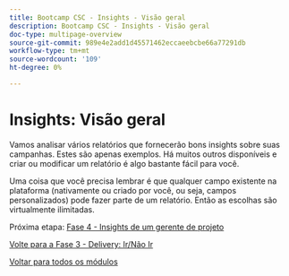 ```yaml
---
title: Bootcamp CSC - Insights - Visão geral
description: Bootcamp CSC - Insights - Visão geral
doc-type: multipage-overview
source-git-commit: 989e4e2add1d45571462eccaeebcbe66a77291db
workflow-type: tm+mt
source-wordcount: '109'
ht-degree: 0%

---
```


# Insights: Visão geral

Vamos analisar vários relatórios que fornecerão bons insights sobre suas campanhas.  Estes são apenas exemplos.  Há muitos outros disponíveis e criar ou modificar um relatório é algo bastante fácil para você.

Uma coisa que você precisa lembrar é que qualquer campo existente na plataforma (nativamente ou criado por você, ou seja, campos personalizados) pode fazer parte de um relatório.  Então as escolhas são virtualmente ilimitadas.

Próxima etapa: [Fase 4 - Insights de um gerente de projeto](./project-manager.md)

[Volte para a Fase 3 - Delivery: Ir/Não Ir](../delivery/go-nogo.md)

[Voltar para todos os módulos](../../overview.md)
